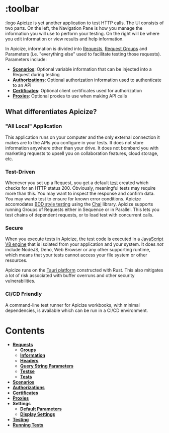# :toolbar 

:logo 
Apicize is yet another application to test HTTP calls.  The UI consists of two parts.  On the left, the Navigation Pane is how you manage the information
you will use to perform your testing.  On the right will be where you edit information or view results and help information.

In Apicize, information is divided into [Requests](help:requests), [Request Groups](help:groups) and Parameters 
(i.e. "everything else" used to facilitate testing those requests). Parameters include:

* [**Scenarios**](help:scenarios): Optional variable information that can be injected into a Request during testing
* [**Authorizations**](help:authorizations):  Optional authorization information used to authenticate to an API
* [**Certificates**](help:certificates):  Optional client certificates used for authorization
* [**Proxies**](help:proxies): Optional proxies to use when making API calls

## What differentiates Apicize?

### "All Local" Application

This application runs on your computer and the only external connection it makes are to the APIs you configure in your tests.  It does not store
information anywhere other than your drive.  It does not bombard you with marketing requests to upsell you on collaboration features,
cloud storage, etc.

### Test-Driven

Whenever you set up a Request, you get a default [test](help:requests/test) created which checks for an HTTP status 200.  Obviously,
meaningful tests may require more than this.  You may want to inspect the response and confirm data.  You may wanto test to ensure for known
error conditions.  Apicize accomodates [BDD style testing](https://en.wikipedia.org/wiki/Behavior-driven_development) using the 
[Chai](https://www.chaijs.com/) library.  Apicize supports running Groups of Requests either in Sequence or in Parallel.  This lets
you test chains of dependent requests, or to load test with concurrent calls.

### Secure

When you execute tests in Apicize, the test code is executed in a [JavaScript V8 engine](https://v8.dev/) that is isolated
from your application and your system.  It does *not* include NodeJS, Deno, Web Browser or any other supporting runtime, 
which means that your tests cannot access your file system or other resources.

Apicize runs on the [Tauri platform](https://tauri.app/) constructed with Rust.  This also mitigates a lot of risk associated with
buffer overruns and other security vulnerabilities.

### CI/CD Friendly

A command-line test runner for Apicize workbooks, with minimal dependencies, is available which can be run in a CI/CD environment.

# Contents

* [**Requests**](help:requests)
    * [**Groups**](help:groups)
    * [**Information**](help:requests/info)
    * [**Headers**](help:requests/headers)
    * [**Query String Parameters**](help:requests/query)
    * [**Testse**](help:requests/test)
    * [**Tests**](help:requests/parameters)
* [**Scenarios**](help:scenarios)
* [**Authorizations**](help:authorizations)
* [**Certificates**](help:certificates)
* [**Proxies**](help:proxies)
* **Settings**
    * [**Default Parameters**](help:settings/parameters)
    * [**Display Settings**](help:settings/display)
* [**Testing**](help:testing)
* [**Running Tests**](help:running-tests)